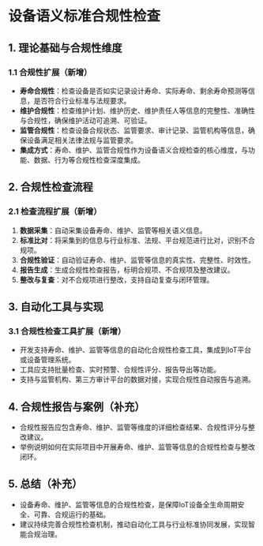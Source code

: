 # 设备语义标准合规性检查

## 1. 理论基础与合规性维度

### 1.1 合规性扩展（新增）

- **寿命合规性**：检查设备是否如实记录设计寿命、实际寿命、剩余寿命预测等信息，是否符合行业标准与法规要求。
- **维护合规性**：检查维护计划、维护历史、维护责任人等信息的完整性、准确性与合规性，确保维护活动可追溯、可验证。
- **监管合规性**：检查设备合规状态、监管要求、审计记录、监管机构等信息，确保设备满足相关法律法规与监管要求。
- **集成方式**：寿命、维护、监管合规性作为设备语义合规检查的核心维度，与功能、数据、行为等合规性检查深度集成。

## 2. 合规性检查流程

### 2.1 检查流程扩展（新增）

1. **数据采集**：自动采集设备寿命、维护、监管等相关语义信息。
2. **标准比对**：将采集到的信息与行业标准、法规、平台规范进行比对，识别不合规项。
3. **合规性验证**：自动验证寿命、维护、监管等信息的真实性、完整性、时效性。
4. **报告生成**：生成合规性检查报告，标明合规项、不合规项及整改建议。
5. **整改与复查**：对不合规项进行整改，支持自动复查与闭环管理。

## 3. 自动化工具与实现

### 3.1 合规性检查工具扩展（新增）

- 开发支持寿命、维护、监管等信息的自动化合规性检查工具，集成到IoT平台或设备管理系统。
- 工具应支持批量检查、实时预警、合规性评分、报告导出等功能。
- 支持与监管机构、第三方审计平台的数据对接，实现合规性自动报告与追溯。

## 4. 合规性报告与案例（补充）

- 合规性报告应包含寿命、维护、监管等维度的详细检查结果、合规性评分与整改建议。
- 举例说明如何在实际项目中开展寿命、维护、监管等信息的合规性检查与整改闭环。

## 5. 总结（补充）

- 设备寿命、维护、监管等信息的合规性检查，是保障IoT设备全生命周期安全、可靠、合规运行的基础。
- 建议持续完善合规性检查机制，推动自动化工具与行业标准协同发展，实现智能合规治理。
